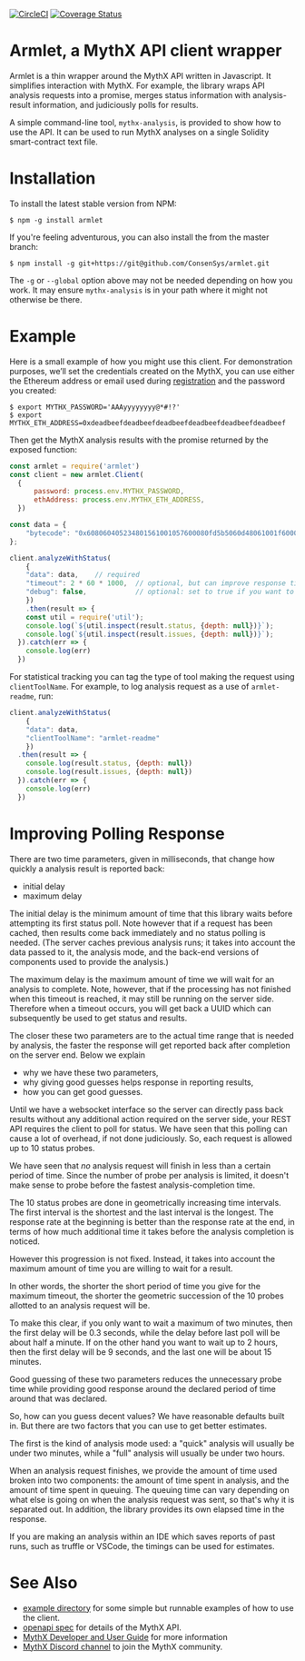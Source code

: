 [![CircleCI](https://circleci.com/gh/ConsenSys/armlet.svg?style=svg)](https://circleci.com/gh/ConsenSys/armlet)
[![Coverage Status](https://coveralls.io/repos/github/ConsenSys/armlet/badge.svg?branch=master)](https://coveralls.io/github/ConsenSys/armlet?branch=master)

# Armlet, a MythX API client wrapper

Armlet is a thin wrapper around the MythX API written in Javascript.
It simplifies interaction with MythX. For example, the library
wraps API analysis requests into a promise, merges status information
with analysis-result information, and judiciously polls for results.

A simple command-line tool, `mythx-analysis`, is provided to show how to use the API.
It can be used to run MythX analyses on a single Solidity smart-contract text file.

# Installation

To install the latest stable version from NPM:

```
$ npm -g install armlet
```

If you're feeling adventurous, you can also install the from the master branch:

```
$ npm install -g git+https://git@github.com/ConsenSys/armlet.git
```

The `-g` or `--global` option above may not be needed depending on how
you work. It may ensure `mythx-analysis` is in your path where it might not
otherwise be there.

# Example

Here is a small example of how you might use this client. For
demonstration purposes, we’ll set the credentials created on the
MythX, you can use either the Ethereum address or email used during
[registration](https://docs.mythx.io/en/latest/main/getting-started.html#how-do-i-sign-up)
and the password you created:


```console
$ export MYTHX_PASSWORD='AAAyyyyyyyy@*#!?'
$ export MYTHX_ETH_ADDRESS=0xdeadbeefdeadbeefdeadbeefdeadbeefdeadbeefdeadbeef
```

Then get the MythX analysis results with the promise returned by
the exposed function:

```javascript
const armlet = require('armlet')
const client = new armlet.Client(
  {
      password: process.env.MYTHX_PASSWORD,
      ethAddress: process.env.MYTHX_ETH_ADDRESS,
  })

const data = {
    "bytecode": "0x608060405234801561001057600080fd5b5060d48061001f6000396000f3fe608060405260043610603f576000357c0100000000000000000000000000000000000000000000000000000000900463ffffffff16806338d94193146044575b600080fd5b348015604f57600080fd5b50607960048036036020811015606457600080fd5b8101908080359060200190929190505050608f565b6040518082815260200191505060405180910390f35b600081600881101515609d57fe5b01600091509050548156fea165627a7a723058206f554b09240c9771a583534d72575fcfb4623ab4df3ddc139442047795fd383b0029",
};

client.analyzeWithStatus(
    {
	"data": data,    // required
	"timeout": 2 * 60 * 1000,  // optional, but can improve response time
	"debug": false,            // optional: set to true if you want to see what's going on
    })
    .then(result => {
	const util = require('util');
	console.log(`${util.inspect(result.status, {depth: null})}`);
	console.log(`${util.inspect(result.issues, {depth: null})}`);
  }).catch(err => {
    console.log(err)
  })
```

For statistical tracking you can tag the type of tool making the request using `clientToolName`.
For example, to log analysis request as a use of `armlet-readme`, run:

```javascript
client.analyzeWithStatus(
    {
	"data": data,
	"clientToolName": "armlet-readme"
    })
  .then(result => {
    console.log(result.status, {depth: null})
    console.log(result.issues, {depth: null})
  }).catch(err => {
    console.log(err)
  })
```

# Improving Polling Response

There are two time parameters, given in milliseconds, that change how quickly a analysis result is reported back:

* initial delay
* maximum delay

The initial delay is the minimum amount of time that this library
waits before attempting its first status poll. Note however that if a
request has been cached, then results come back immediately and no
status polling is needed.  (The server caches previous analysis runs;
it takes into account the data passed to it, the analysis mode, and the
back-end versions of components used to provide the analysis.)

The maximum delay is the maximum amount of time we will wait for an
analysis to complete. Note, however, that if the processing has not
finished when this timeout is reached, it may still be running on the
server side. Therefore when a timeout occurs, you will get back a
UUID which can subsequently be used to get status and results.

The closer these two parameters are to the actual time range that is
needed by analysis, the faster the response will get reported back
after completion on the server end. Below we explain

* why we have these two parameters,
* why giving good guesses helps response in reporting results,
* how you can get good guesses.

Until we have a websocket interface so the server can directly
pass back results without any additional action required on the server
side, your REST API requires the client to poll for status. We have
seen that this polling can cause a lot of overhead, if not done
judiciously. So, each request is allowed up to 10 status probes.

We have seen that _no_ analysis request will finish in less than a
certain period of time. Since the number of probe per analysis is
limited, it doesn't make sense to probe before the fastest
analysis-completion time.

The 10 status probes are done in geometrically increasing time
intervals. The first interval is the shortest and the last interval is
the longest. The response rate at the beginning is better than the
response rate at the end, in terms of how much additional time it
takes before the analysis completion is noticed.

However this progression is not fixed. Instead, it takes into account
the maximum amount of time you are willing to wait for a result.

In other words, the shorter the short period of time you give for the
maximum timeout, the shorter the geometric succession of the 10 probes
allotted to an analysis request will be.

To make this clear, if you only want to wait a maximum of two minutes, then
the first delay will be 0.3 seconds, while the delay before last poll
will be about half a minute. If on the other hand you want to wait up
to 2 hours, then the first delay will be 9 seconds, and the last one will
be about 15 minutes.

Good guessing of these two parameters reduces the
unnecessary probe time while providing good response around the declared
period of time around that was declared.

So, how can you guess decent values? We have reasonable defaults built
in. But there are two factors that you can use to get better estimates.

The first is the kind of analysis mode used: a "quick" analysis will
usually be under two minutes, while a "full" analysis will usually be
under two hours.

When an analysis request finishes, we provide the amount of time used
broken into two components: the amount of time spent in analysis, and
the amount of time spent in queuing. The queuing time can vary
depending on what else is going on when the analysis request
was sent, so that's why it is separated out. In addition, the
library provides its own elapsed time in the response.

If you are making an analysis within an IDE which saves reports of
past runs, such as truffle or VSCode, the timings can be used for
estimates.

# See Also

* [example directory](https://github.com/ConsenSys/armlet/tree/master/example)
for some simple but runnable examples of how to use the client.
* [openapi spec](https://api.mythx.io/v1/openapi) for details of the MythX API.
* [MythX Developer and User Guide](https://docs.mythx.io) for more information
* [MythX Discord channel](https://discord.gg/kktn8Wt) to join the MythX community.
